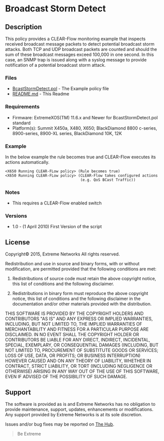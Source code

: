 # Broadcast Storm Detect

## Description
This policy provides a CLEAR-Flow monitoring example that 
inspects received broadcast message packets to detect potential
broadcast storm attacks.  Both TCP and UDP broadcast packets are
counted and should the sum of these broadcast messages exceed 
100,000 in one second.  In this case, an SNMP trap is issued 
along with a syslog message to provide notification of a 
potential broadcast storm attack.

### Files

* [BcastStormDetect.pol](BcastStormDetect.pol)	-  The Example policy file
* [README.md](README.md)	-  This Readme

### Requirements
* Firmware: ExtremeXOS(TM) 11.6.x and Newer for BcastStormDetect.pol standard
* Platform(s): Summit X450a, X480, X650; BlackDiamond 8800 c-series, 8900-series, 8900-XL series, BlackDiamond 10K, 12K 


### Example
In the below example the rule becomes true and CLEAR-Flow executes its
actions automatically.
```
<X650 Running CLEAR-FLow policy> (Rule becomes true)
<X650 Running CLEAR-FLow policy> (CLEAR-Flow takes configured actions
                                  (e.g. QoS BCast Traffic))
```


### Notes
* This requires a CLEAR-Flow enabled switch

### Versions
* 1.0 - (1 April 2010) First Version of the script


## License
Copyright© 2015, Extreme Networks
All rights reserved.

Redistribution and use in source and binary forms, with or without modification,
are permitted provided that the following conditions are met:

1. Redistributions of source code must retain the above copyright notice, this
list of conditions and the following disclaimer.

2. Redistributions in binary form must reproduce the above copyright notice,
this list of conditions and the following disclaimer in the documentation
and/or other materials provided with the distribution.

THIS SOFTWARE IS PROVIDED BY THE COPYRIGHT HOLDERS AND CONTRIBUTORS "AS IS" AND
ANY EXPRESS OR IMPLIED WARRANTIES, INCLUDING, BUT NOT LIMITED TO, THE IMPLIED
WARRANTIES OF MERCHANTABILITY AND FITNESS FOR A PARTICULAR PURPOSE ARE
DISCLAIMED. IN NO EVENT SHALL THE COPYRIGHT HOLDER OR CONTRIBUTORS BE LIABLE
FOR ANY DIRECT, INDIRECT, INCIDENTAL, SPECIAL, EXEMPLARY, OR CONSEQUENTIAL
DAMAGES (INCLUDING, BUT NOT LIMITED TO, PROCUREMENT OF SUBSTITUTE GOODS OR
SERVICES; LOSS OF USE, DATA, OR PROFITS; OR BUSINESS INTERRUPTION) HOWEVER
CAUSED AND ON ANY THEORY OF LIABILITY, WHETHER IN CONTRACT, STRICT LIABILITY,
OR TORT (INCLUDING NEGLIGENCE OR OTHERWISE) ARISING IN ANY WAY OUT OF THE USE
OF THIS SOFTWARE, EVEN IF ADVISED OF THE POSSIBILITY OF SUCH DAMAGE.

## Support
The software is provided as is and Extreme Networks has no obligation to provide
maintenance, support, updates, enhancements or modifications.
Any support provided by Extreme Networks is at its sole discretion.

Issues and/or bug fixes may be reported on [The Hub](https://community.extremenetworks.com/).

>Be Extreme
